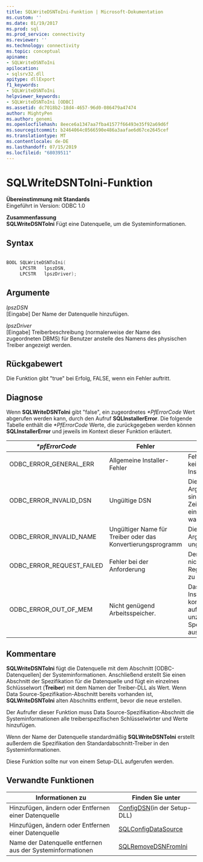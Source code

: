```yaml
---
title: SQLWriteDSNToIni-Funktion | Microsoft-Dokumentation
ms.custom: ''
ms.date: 01/19/2017
ms.prod: sql
ms.prod_service: connectivity
ms.reviewer: ''
ms.technology: connectivity
ms.topic: conceptual
apiname:
- SQLWriteDSNToIni
apilocation:
- sqlsrv32.dll
apitype: dllExport
f1_keywords:
- SQLWriteDSNToIni
helpviewer_keywords:
- SQLWriteDSNToIni [ODBC]
ms.assetid: dc7018b2-18d4-4657-96d0-086479a47474
author: MightyPen
ms.author: genemi
ms.openlocfilehash: 8eece6a1347aa7fba41577f66493e35f92a69d6f
ms.sourcegitcommit: b2464064c0566590e486a3aafae6d67ce2645cef
ms.translationtype: MT
ms.contentlocale: de-DE
ms.lasthandoff: 07/15/2019
ms.locfileid: "68039511"
---
```

# <a name="sqlwritedsntoini-function"></a>SQLWriteDSNToIni-Funktion
**Übereinstimmung mit Standards**  
 Eingeführt in Version: ODBC 1.0  
  
 **Zusammenfassung**  
 **SQLWriteDSNToIni** Fügt eine Datenquelle, um die Systeminformationen.  
  
## <a name="syntax"></a>Syntax  
  
```cpp  
  
BOOL SQLWriteDSNToIni(  
     LPCSTR   lpszDSN,  
     LPCSTR   lpszDriver);  
```  
  
## <a name="arguments"></a>Argumente  
 *lpszDSN*  
 [Eingabe] Der Name der Datenquelle hinzufügen.  
  
 *lpszDriver*  
 [Eingabe] Treiberbeschreibung (normalerweise der Name des zugeordneten DBMS) für Benutzer anstelle des Namens des physischen Treiber angezeigt werden.  
  
## <a name="returns"></a>Rückgabewert  
 Die Funktion gibt "true" bei Erfolg, FALSE, wenn ein Fehler auftritt.  
  
## <a name="diagnostics"></a>Diagnose  
 Wenn **SQLWriteDSNToIni** gibt "false", ein zugeordnetes  *\*PfErrorCode* Wert abgerufen werden kann, durch den Aufruf **SQLInstallerError**. Die folgende Tabelle enthält die  *\*PfErrorCode* Werte, die zurückgegeben werden können **SQLInstallerError** und jeweils im Kontext dieser Funktion erläutert.  
  
|*\*pfErrorCode*|Fehler|Beschreibung|  
|---------------------|-----------|-----------------|  
|ODBC_ERROR_GENERAL_ERR|Allgemeine Installer-Fehler|Fehler für die gab es keine bestimmte Installer-Fehlers.|  
|ODBC_ERROR_INVALID_DSN|Ungültige DSN|Die *LpszDSN* Argument enthalten sind, eine Zeichenfolge, die für eine DSN ungültig war.|  
|ODBC_ERROR_INVALID_NAME|Ungültiger Name für Treiber oder das Konvertierungsprogramm|Die *LpszDriver* Argument war ungültig.|  
|ODBC_ERROR_REQUEST_FAILED|Fehler bei der Anforderung|Der Installer konnte nicht in der Registrierung ein DSN zu erstellen.|  
|ODBC_ERROR_OUT_OF_MEM|Nicht genügend Arbeitsspeicher.|Das Installationsprogramm konnte die Funktion aufgrund von unzureichendem Speicher nicht ausgeführt werden.|  
  
## <a name="comments"></a>Kommentare  
 **SQLWriteDSNToIni** fügt die Datenquelle mit dem Abschnitt [ODBC-Datenquellen] der Systeminformationen. Anschließend erstellt Sie einen Abschnitt der Spezifikation für die Datenquelle und fügt ein einzelnes Schlüsselwort (**Treiber**) mit dem Namen der Treiber-DLL als Wert. Wenn Data Source-Spezifikation-Abschnitt bereits vorhanden ist, **SQLWriteDSNToIni** alten Abschnitts entfernt, bevor die neue erstellen.  
  
 Der Aufrufer dieser Funktion muss Data Source-Spezifikation-Abschnitt die Systeminformationen alle treiberspezifischen Schlüsselwörter und Werte hinzufügen.  
  
 Wenn der Name der Datenquelle standardmäßig **SQLWriteDSNToIni** erstellt außerdem die Spezifikation den Standardabschnitt-Treiber in den Systeminformationen.  
  
 Diese Funktion sollte nur von einem Setup-DLL aufgerufen werden.  
  
## <a name="related-functions"></a>Verwandte Funktionen  
  
|Informationen zu|Finden Sie unter|  
|---------------------------|---------|  
|Hinzufügen, ändern oder Entfernen einer Datenquelle|[ConfigDSN](../../../odbc/reference/syntax/configdsn-function.md)(in der Setup-DLL)|  
|Hinzufügen, ändern oder Entfernen einer Datenquelle|[SQLConfigDataSource](../../../odbc/reference/syntax/sqlconfigdatasource-function.md)|  
|Name der Datenquelle entfernen aus der Systeminformationen|[SQLRemoveDSNFromIni](../../../odbc/reference/syntax/sqlremovedsnfromini-function.md)|
